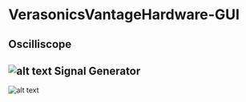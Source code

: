 VerasonicsVantageHardware-GUI
======
Oscilliscope
------
![alt text](https://github.com/zcemycl/VerasonicsVantageHardware-GUI/blob/master/Oscilloscope/GUI%20photo/5.png "Oscilliscope demo")
Signal Generator
------
![alt text](https://github.com/zcemycl/VerasonicsVantageHardware-GUI/blob/master/Signal%20Generator/Signal%20Generator%20GUI%20photos/6.png "Signal generator demo")
